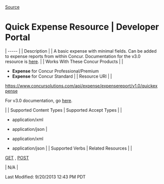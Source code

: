 [Source](https://developer.concur.com/quick-expense/quick-expense-resource "Permalink to Quick Expense Resource | Developer Portal")

# Quick Expense Resource | Developer Portal


| ----- |
|  Description |
|  A basic expense with minimal fields. Can be added to expense reports from within Concur. Documentation for the v3.0 resource is [here][1]. |
|  Works With These Concur Products |
|

* **Expense** for Concur Professional/Premium
* **Expense** for Concur Standard
 |
|  Resource URI |
|

https://www.concursolutions.com/api/expense/expensereport/v1.0/quickexpense

For v3.0 documentation, go [here][1].

 |
|  Supported Content Types |  Supported Accept Types |
|

* application/xml
* application/json
 |

* application/xml
* application/json
 |
|  Supported Verbs |  Related Resources |
|

[GET][2] , [POST][3]

 |  N/A |

  
Last Modified: 9/20/2013 12:43 PM PDT

[1]: https://www.concursolutions.com/api/docs/index.html#!/QuickExpenses
[2]: https://developer.concur.com/node/508
[3]: https://developer.concur.com/node/509

